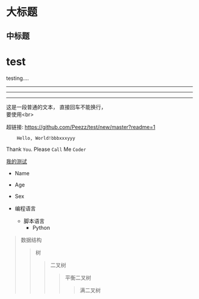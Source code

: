 大标题
=
中标题
-

# test
testing....

---

***
___

这是一段普通的文本，
直接回车不能换行，<br>
要使用\<br>

超链接: https://github.com/Peezz/test/new/master?readme=1

        Hello, World!bbbxxxyyy
        
Thank `You`. Please `Call` Me `Coder`

[我的测试](https://github.com/Peezz/test/new/master?readme=1)

* Name
* Age
* Sex

* 编程语言
    * 脚本语言
        * Python

>数据结构
>>树
>>>二叉树
>>>>平衡二叉树
>>>>>满二叉树

